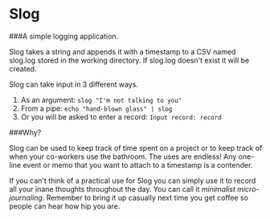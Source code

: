 Slog
====

###A simple logging application.

Slog takes a string and appends it with a timestamp to a CSV named slog.log stored in the working directory. If slog.log doesn't exist it will be created.

Slog can take input in 3 different ways.

1. As an argument: `slog "I'm not talking to you"`
2. From a pipe: `echo "hand-blown glass" | slog`
3. Or you will be asked to enter a record: `Input record: record`

###Why?

Slog can be used to keep track of time spent on a project or to keep track of when your co-workers use the bathroom. The uses are endless! Any one-line event or memo that you want to attach to a timestamp is a contender.

If you can't think of a practical use for Slog you can simply use it to record all your inane thoughts throughout the day. You can call it *minimalist micro-journaling*. Remember to bring it up casually next time you get coffee so people can hear how hip you are.
